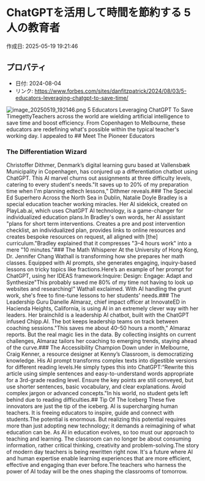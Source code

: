 # ChatGPTを活用して時間を節約する 5 人の教育者

作成日: 2025-05-19 19:21:46

## プロパティ

- 日付: 2024-08-04
- リンク: https://www.forbes.com/sites/danfitzpatrick/2024/08/03/5-educators-leveraging-chatgpt-to-save-time/

![image_20250519_192146.png](../assets/image_20250519_192146.png)
5 Educators Leveraging ChatGPT To Save TimegettyTeachers across the world are wielding artificial intelligence to save time and boost efficiency. From Copenhagen to Melbourne, these educators are redefining what's possible within the typical teacher's working day. I appealed to ## Meet The Pioneer Educators
### The Differentiation Wizard
Christoffer Dithmer, Denmark’s digital learning guru based at Vallensbæk Municipality in Copenhagen, has conjured up a differentiation chatbot using ChatGPT. This AI marvel churns out assignments at three difficulty levels, catering to every student's needs."It saves up to 20% of my preparation time when I'm planning edtech lessons," Dithmer reveals.### The Special Ed Superhero
Across the North Sea in Dublin, Natalie Doyle Bradley is a special education teacher working miracles. Her AI sidekick, created on PlayLab.ai, which uses ChatGPT AI technology, is a game-changer for individualized education plans.In Bradley's own words, her AI assistant "plans for short term interventions. Creates a pre and post intervention checklist, an individualized plan, provides links to online resources and creates bespoke resources on request, all aligned with [the] curriculum."Bradley explained that it compresses "3–4 hours work" into a mere "10 minutes."### The Math Whisperer
At the University of Hong Kong, Dr. Jennifer Chang Wathall is transforming how she prepares her math classes. Equipped with AI prompts, she generates engaging, inquiry-based lessons on tricky topics like fractions.Here’s an example of her prompt for ChatGPT, using her IDEAS framework:Inquire: Design: Engage: Adapt and Synthesize"This probably saved me 80% of my time not having to look up websites and researching!" Wathall exclaimed. With AI handling the grunt work, she's free to fine-tune lessons to her students' needs.### The Leadership Guru
Danelle Almaraz, chief impact officer at InnovateED in Hacienda Heights, California, is using AI in an extremely clever way with her leaders. Her brainchild is a leadership AI chatbot, built with the ChatGPT infused Chipp.AI. The bot keeps leadership teams on track between coaching sessions."This saves me about 40–50 hours a month," Almaraz reports. But the real magic lies in the data. By collecting insights on current challenges, Almaraz tailors her coaching to emerging trends, staying ahead of the curve.### The Accessibility Champion
Down under in Melbourne, Craig Kenner, a resource designer at Kenny’s Classroom, is democratizing knowledge. His AI prompt transforms complex texts into digestible versions for different reading levels.He simply types this into ChatGPT:“Rewrite this article using simple sentences and easy-to-understand words appropriate for a 3rd-grade reading level. Ensure the key points are still conveyed, but use shorter sentences, basic vocabulary, and clear explanations. Avoid complex jargon or advanced concepts."In his world, no student gets left behind due to reading difficulties.## Tip Of The Iceberg
These five innovators are just the tip of the iceberg. AI is supercharging human teachers. It is freeing educators to inspire, guide and connect with students.The potential is enormous. But realizing this potential requires more than just adopting new technology; it demands a reimagining of what education can be. As AI in education evolves, so too must our approach to teaching and learning. The classroom can no longer be about consuming information, rather critical thinking, creativity and problem-solving.The story of modern day teachers is being rewritten right now. It's a future where AI and human expertise enable learning experiences that are more efficient, effective and engaging than ever before.The teachers who harness the power of AI today will be the ones shaping the classrooms of tomorrow.
